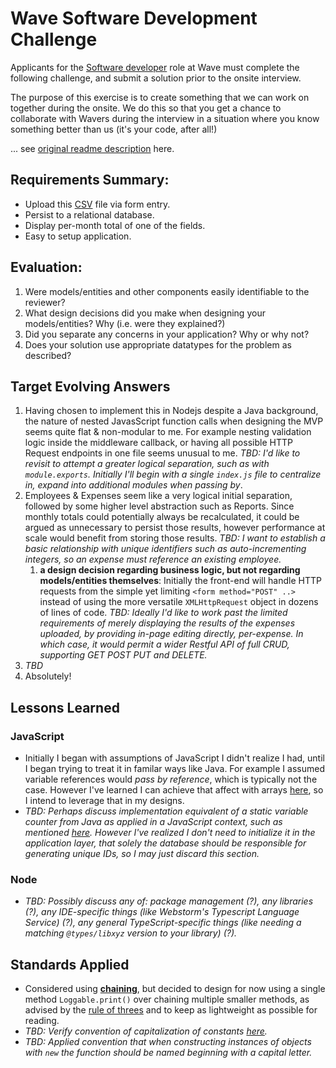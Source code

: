 # Wave Software Development Challenge
Applicants for the [Software developer](https://wave.bamboohr.co.uk/jobs/view.php?id=1) role at Wave must complete the following challenge, and submit a solution prior to the onsite interview. 

The purpose of this exercise is to create something that we can work on together during the onsite. We do this so that you get a chance to collaborate with Wavers during the interview in a situation where you know something better than us (it's your code, after all!) 

... see [original readme description](https://github.com/wvchallenges/se-challenge-expenses) here.

## Requirements Summary:
* Upload this [CSV](https://github.com/wvchallenges/se-challenge-expenses/blob/master/data_example.csv) file via form entry.
* Persist to a relational database.
* Display per-month total of one of the fields.
* Easy to setup application.

## Evaluation:
1. Were models/entities and other components easily identifiable to the reviewer?
1. What design decisions did you make when designing your models/entities? Why (i.e. were they explained?)
1. Did you separate any concerns in your application? Why or why not?
1. Does your solution use appropriate datatypes for the problem as described?


## Target Evolving Answers
1. Having chosen to implement this in Nodejs despite a Java background, the nature of nested JavasScript function calls when designing the MVP seems quite flat & non-modular to me. For example nesting validation logic inside the middleware callback, or having all possible HTTP Request endpoints in one file seems unusual to me. *TBD: I'd like to revisit to attempt a greater logical separation, such as with `module.exports`. Initially I'll begin with a single `index.js` file to centralize in, expand into additional modules when passing by*.
1. Employees & Expenses seem like a very logical initial separation, followed by some higher level abstraction such as Reports. Since monthly totals could potentially always be recalculated, it could be argued as unnecessary to persist those results, however performance at scale would benefit from storing those results. *TBD: I want to establish a basic relationship with unique identifiers such as auto-incrementing integers, so an expense must reference an existing employee.*
    1. **a design decision regarding business logic, but not regarding models/entities themselves**: Initially the front-end will handle HTTP requests from the simple yet limiting `<form method="POST" ..>` instead of using the more versatile `XMLHttpRequest` object in dozens of lines of code. *TBD: Ideally I'd like to work past the limited requirements of merely displaying the results of the expenses uploaded, by providing in-page editing directly, per-expense. In which case, it would permit a wider Restful API of full CRUD, supporting GET POST PUT and DELETE.*
1. *TBD*
1. Absolutely!


## Lessons Learned
### JavaScript
* Initially I began with assumptions of JavaScript I didn't realize I had, until I began trying to treat it in familar ways like Java. For example I assumed variable references would *pass by reference*, which is typically not the case. However I've learned I can achieve that affect with arrays [here](https://stackoverflow.com/questions/5865094/how-can-i-store-reference-to-a-variable-within-an-array), so I intend to leverage that in my designs.
* *TBD: Perhaps discuss implementation equivalent of a static variable counter from Java as applied in a JavaScript context, such as mentioned [here](https://stackoverflow.com/questions/1535631/static-variables-in-javascript). However I've realized I don't need to initialize it in the application layer, that solely the database should be responsible for generating unique IDs, so I may just discard this section.*

### Node
* *TBD: Possibly discuss any of: package management (?), any libraries (?), any IDE-specific things (like Webstorm's Typescript Language Service) (?), any general TypeScript-specific things (like needing a matching `@types/libxyz` version to your library) (?).*

## Standards Applied
* Considered using **[chaining](https://schier.co/blog/2013/11/14/method-chaining-in-javascript.html)**, but decided to design for now using a single method `Loggable.print()` over chaining multiple smaller methods, as advised by the [rule of threes](https://en.wikipedia.org/wiki/Rule_of_three_(computer_programming)) and to keep as lightweight as possible for reading.
* *TBD: Verify convention of capitalization of constants [here](https://en.wikipedia.org/wiki/Naming_convention_(programming)#JavaScript).*
* *TBD: Applied convention that when constructing instances of objects with `new` the function should be named beginning with a capital letter.*
